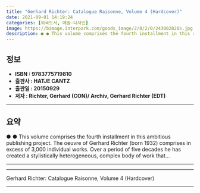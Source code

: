 ```yaml
---
title: "Gerhard Richter: Catalogue Raisonne, Volume 4 (Hardcover)"
date: 2021-09-01 14:19:24
categories: [외국도서, 예술-디자인]
image: https://bimage.interpark.com/goods_image/2/8/2/0/243002820s.jpg
description: ● ● This volume comprises the fourth installment in this ambitious publishing project. The oeuvre of Gerhard Richter (born 1932) comprises in excess of 3,000
---
```


## **정보**

- **ISBN : 9783775719810**
- **출판사 : HATJE CANTZ**
- **출판일 : 20150929**
- **저자 : Richter, Gerhard (CON)/ Archiv, Gerhard Richter (EDT)**

------



## **요약**

●  ●  This volume comprises the fourth installment in this ambitious publishing project. The oeuvre of Gerhard Richter (born 1932) comprises in excess of 3,000 individual works. Over a period of five decades he has created a stylistically heterogeneous, complex body of work that... 

------



------


Gerhard Richter: Catalogue Raisonne, Volume 4 (Hardcover) 

------


